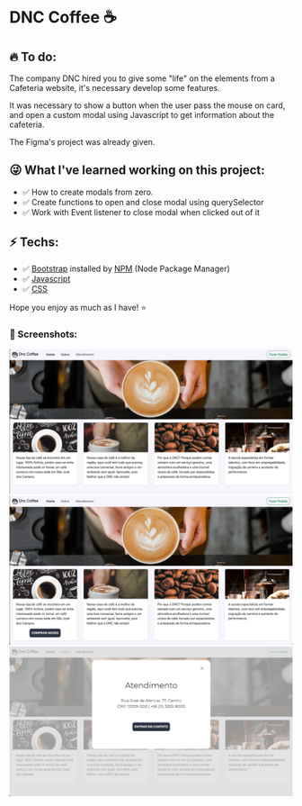# DNC Coffee ☕️ 

## 🔥 To do:
 The company DNC hired you to give some "life" on the elements from a Cafeteria website, it's necessary develop some features.

 It was necessary to show a button when the user pass the mouse on card, and open a custom modal using Javascript to get information about the cafeteria.

 The Figma's project was already given. 

 ## 😜 What I've learned working on this project:
 <ul>
  <li> ✅  How to create modals from zero. </li>
  <li> ✅  Create functions to open and close modal using querySelector </li>
  <li> ✅  Work with Event listener to close modal when clicked out of it </li>
 </ul>



 ## ⚡️ Techs:
  <ul>
  <li> ✅  <a href="https://getbootstrap.com/" target="_blank">Bootstrap</a> installed by <a href="https://www.npmjs.com/" target="_blank">NPM</a> (Node Package Manager) </li>
  <li> ✅  <a href="https://developer.mozilla.org/pt-BR/docs/Web/JavaScript" target="_blank">Javascript</a> </li>
  <li> ✅  <a href="https://developer.mozilla.org/pt-BR/docs/Web/CSS" target="_blank">CSS</a> </li>
 </ul>
 





 Hope you enjoy as much as I have! ⭐

 ### 📸 Screenshots:

 <img src="assets/images/screenshots/01.png" alt="card button hide">
 <img src="assets/images/screenshots/02.png" alt="card button shown">
 <img src="assets/images/screenshots/03.png" alt="modal created">



